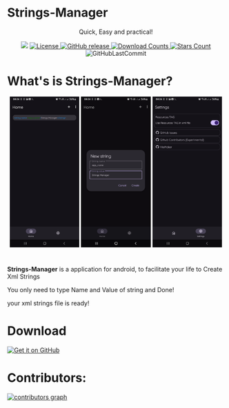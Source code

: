 # Strings-Manager
<div align="center"> 
    <p>Quick, Easy and practical! </p>
    <img src="https://img.shields.io/badge/java-%23FFFFFF.svg?style=for-the-badge&logo=openjdk&logoColor=black">
        <a href="LICENSE">
        <img src="https://img.shields.io/github/license/trindadedev13/stringsmanager.svg?color=FFFFFF&style=for-the-badge&logo=gitbook&logoColor=ebebf0&labelColor=23232F" alt="License">
    </a>
    <a href="https://github.com/trindadedev13/StringsManager/releases">
        <img src="https://img.shields.io/github/v/release/trindadedev13/StringsManager?color=FFFFFF&style=for-the-badge&logo=pkgsrc&logoColor=ebebf0&labelColor=23232F" alt="GitHub release">
    </a>
        <a href="https://github.com/trindadedev13/StringsManager/releases">
        <img src="https://img.shields.io/github/downloads/aquilesTrindade/StringsManager/total.svg?color=FFFFFF&style=for-the-badge&labelColor=23232F" alt="Download Counts">
                <a href="https://github.com/trindadedev13/StringsManager/stargazers">
        <img src="https://img.shields.io/github/stars/trindadedev13/StringsManager.svg?color=FFFFFF&style=for-the-badge&logo=apachespark&logoColor=ebebf0&labelColor=23232F" alt="Stars Count">
    </a>
    <img alt="GitHubLastCommit" src="https://img.shields.io/github/last-commit/trindadedev13/StringsManager?color=FFFFFF&style=for-the-badge&logo=github&logoColor=ebebf0&labelColor=23232F">
</div>

# What's is Strings-Manager? 

<div align="center">
    <img src="fastlane/metadata/android/en-US/images/phoneScreenshots/1.png" width="32%" alt="Screenshot 1" />
    <img src="fastlane/metadata/android/en-US/images/phoneScreenshots/2.png" width="32%" alt="Screenshot 2" />
    <img src="fastlane/metadata/android/en-US/images/phoneScreenshots/3.png" width="32%" alt="Screenshot 3" />
</div>

#
<p><b>Strings-Manager</b> is a application for android, to facilitate your life to Create Xml Strings</p>
<p>You only need to type Name and Value of string and Done!</p>
your xml strings file is ready!

# Download 
[<img src="https://s1.ax1x.com/2023/01/12/pSu1a36.png" alt="Get it on GitHub" height="80">](https://github.com/aquilesTrindade/StringsManager/releases)


# Contributors:

<a href="https://github.com/trindadedev13/StringsManager/graphs/contributors">
  <img alt="contributors graph" src="https://contrib.rocks/image?repo=trindadedev13/StringsManager" />
</a>
